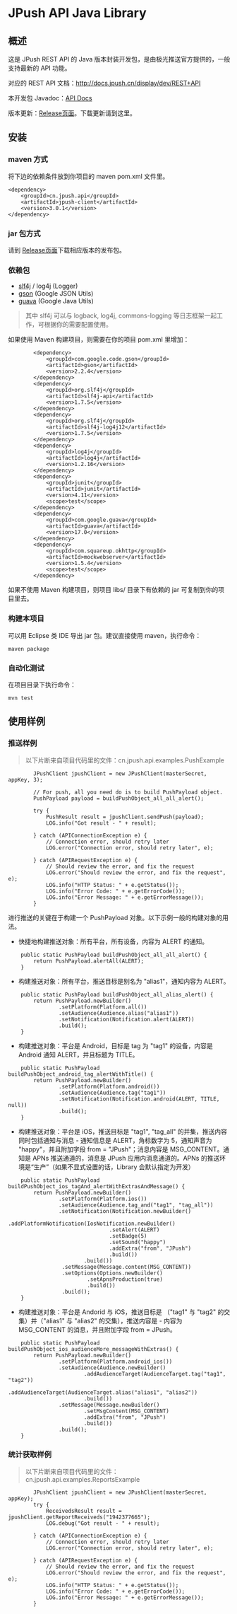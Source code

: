 # JPush API Java Library

## 概述

这是 JPush REST API 的 Java 版本封装开发包，是由极光推送官方提供的，一般支持最新的 API 功能。

对应的 REST API 文档：<http://docs.jpush.cn/display/dev/REST+API>

本开发包 Javadoc：[API Docs](http://jpush.github.io/jpush-api-java-client/apidocs/)

版本更新：[Release页面](https://github.com/jpush/jpush-api-java-client/releases)。下载更新请到这里。


## 安装

### maven 方式
将下边的依赖条件放到你项目的 maven pom.xml 文件里。

```
<dependency>
    <groupId>cn.jpush.api</groupId>
    <artifactId>jpush-client</artifactId>
    <version>3.0.1</version>
</dependency>
```
### jar 包方式

请到 [Release页面](https://github.com/jpush/jpush-api-java-client/releases)下载相应版本的发布包。

### 依赖包
* [slf4j](http://www.slf4j.org/) / log4j (Logger)
* [gson](https://code.google.com/p/google-gson/) (Google JSON Utils)
* [guava](https://code.google.com/p/guava-libraries/) (Google Java Utils)

> 其中 slf4j 可以与 logback, log4j, commons-logging 等日志框架一起工作，可根据你的需要配置使用。

如果使用 Maven 构建项目，则需要在你的项目 pom.xml 里增加：

```
		<dependency>
			<groupId>com.google.code.gson</groupId>
			<artifactId>gson</artifactId>
			<version>2.2.4</version>
		</dependency>
		<dependency>
			<groupId>org.slf4j</groupId>
			<artifactId>slf4j-api</artifactId>
			<version>1.7.5</version>
		</dependency>
		<dependency>
			<groupId>org.slf4j</groupId>
			<artifactId>slf4j-log4j12</artifactId>
			<version>1.7.5</version>
		</dependency>
		<dependency>
			<groupId>log4j</groupId>
			<artifactId>log4j</artifactId>
			<version>1.2.16</version>
		</dependency>
		<dependency>
			<groupId>junit</groupId>
			<artifactId>junit</artifactId>
			<version>4.11</version>
			<scope>test</scope>
		</dependency>
		<dependency>
			<groupId>com.google.guava</groupId>
			<artifactId>guava</artifactId>
			<version>17.0</version>
		</dependency>
		<dependency>
			<groupId>com.squareup.okhttp</groupId>
			<artifactId>mockwebserver</artifactId>
			<version>1.5.4</version>
			<scope>test</scope>
		</dependency>

```

如果不使用 Maven 构建项目，则项目 libs/ 目录下有依赖的 jar 可复制到你的项目里去。

### 构建本项目

可以用 Eclipse 类 IDE 导出 jar 包。建议直接使用 maven，执行命令：

	maven package

### 自动化测试

在项目目录下执行命令：

	mvn test

## 使用样例

### 推送样例

> 以下片断来自项目代码里的文件：cn.jpush.api.examples.PushExample

```
        JPushClient jpushClient = new JPushClient(masterSecret, appKey, 3);
        
        // For push, all you need do is to build PushPayload object.
        PushPayload payload = buildPushObject_all_all_alert();
        
        try {
            PushResult result = jpushClient.sendPush(payload);
            LOG.info("Got result - " + result);
            
        } catch (APIConnectionException e) {
            // Connection error, should retry later
            LOG.error("Connection error, should retry later", e);
            
        } catch (APIRequestException e) {
            // Should review the error, and fix the request
            LOG.error("Should review the error, and fix the request", e);
            LOG.info("HTTP Status: " + e.getStatus());
            LOG.info("Error Code: " + e.getErrorCode());
            LOG.info("Error Message: " + e.getErrorMessage());
        }

```

进行推送的关键在于构建一个 PushPayload 对象。以下示例一般的构建对象的用法。

* 快捷地构建推送对象：所有平台，所有设备，内容为 ALERT 的通知。

```
	public static PushPayload buildPushObject_all_all_alert() {
	    return PushPayload.alertAll(ALERT);
	}
```

* 构建推送对象：所有平台，推送目标是别名为 "alias1"，通知内容为 ALERT。

```
    public static PushPayload buildPushObject_all_alias_alert() {
        return PushPayload.newBuilder()
                .setPlatform(Platform.all())
                .setAudience(Audience.alias("alias1"))
                .setNotification(Notification.alert(ALERT))
                .build();
    }
```

* 构建推送对象：平台是 Android，目标是 tag 为 "tag1" 的设备，内容是 Android 通知 ALERT，并且标题为 TITLE。

```
    public static PushPayload buildPushObject_android_tag_alertWithTitle() {
        return PushPayload.newBuilder()
                .setPlatform(Platform.android())
                .setAudience(Audience.tag("tag1"))
                .setNotification(Notification.android(ALERT, TITLE, null))
                .build();
    }
```

* 构建推送对象：平台是 iOS，推送目标是 "tag1", "tag_all" 的并集，推送内容同时包括通知与消息 - 通知信息是 ALERT，角标数字为 5，通知声音为 "happy"，并且附加字段 from = "JPush"；消息内容是 MSG_CONTENT。通知是 APNs 推送通道的，消息是 JPush 应用内消息通道的。APNs 的推送环境是“生产”（如果不显式设置的话，Library 会默认指定为开发）

```
    public static PushPayload buildPushObject_ios_tagAnd_alertWithExtrasAndMessage() {
        return PushPayload.newBuilder()
                .setPlatform(Platform.ios())
                .setAudience(Audience.tag_and("tag1", "tag_all"))
                .setNotification(Notification.newBuilder()
                        .addPlatformNotification(IosNotification.newBuilder()
                                .setAlert(ALERT)
                                .setBadge(5)
                                .setSound("happy")
                                .addExtra("from", "JPush")
                                .build())
                        .build())
                 .setMessage(Message.content(MSG_CONTENT))
                 .setOptions(Options.newBuilder()
                         .setApnsProduction(true)
                         .build())
                 .build();
    }
```

* 构建推送对象：平台是 Andorid 与 iOS，推送目标是 （"tag1" 与 "tag2" 的交集）并（"alias1" 与 "alias2" 的交集），推送内容是 - 内容为 MSG_CONTENT 的消息，并且附加字段 from = JPush。

```
    public static PushPayload buildPushObject_ios_audienceMore_messageWithExtras() {
        return PushPayload.newBuilder()
                .setPlatform(Platform.android_ios())
                .setAudience(Audience.newBuilder()
                        .addAudienceTarget(AudienceTarget.tag("tag1", "tag2"))
                        .addAudienceTarget(AudienceTarget.alias("alias1", "alias2"))
                        .build())
                .setMessage(Message.newBuilder()
                        .setMsgContent(MSG_CONTENT)
                        .addExtra("from", "JPush")
                        .build())
                .build();
    }
```

### 统计获取样例

> 以下片断来自项目代码里的文件：cn.jpush.api.examples.ReportsExample

```
        JPushClient jpushClient = new JPushClient(masterSecret, appKey);
		try {
            ReceivedsResult result = jpushClient.getReportReceiveds("1942377665");
            LOG.debug("Got result - " + result);
            
        } catch (APIConnectionException e) {
            // Connection error, should retry later
            LOG.error("Connection error, should retry later", e);
            
        } catch (APIRequestException e) {
            // Should review the error, and fix the request
            LOG.error("Should review the error, and fix the request", e);
            LOG.info("HTTP Status: " + e.getStatus());
            LOG.info("Error Code: " + e.getErrorCode());
            LOG.info("Error Message: " + e.getErrorMessage());
        }
```
